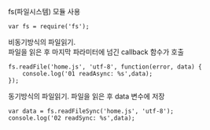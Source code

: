  fs(파일시스템) 모듈 사용  
``` 
var fs = require('fs');
```

비동기방식의 파일읽기.  
 파일을 읽은 후 마지막 파라미터에 넘긴 callback 함수가 호출
```
fs.readFile('home.js', 'utf-8', function(error, data) {
    console.log('01 readAsync: %s',data);
});
```

동기방식의 파일읽기. 파일을 읽은 후 data 변수에 저장
```
var data = fs.readFileSync('home.js', 'utf-8');
console.log('02 readSync: %s',data);
```